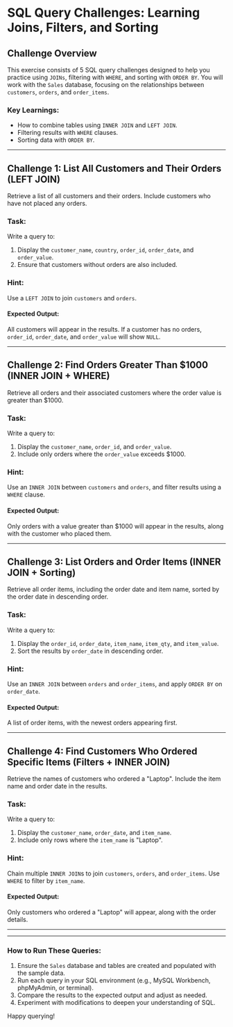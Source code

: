 # SQL Query Challenges: Learning Joins, Filters, and Sorting

## Challenge Overview

This exercise consists of 5 SQL query challenges designed to help you practice using `JOINs`, filtering with `WHERE`, and sorting with `ORDER BY`. You will work with the `Sales` database, focusing on the relationships between `customers`, `orders`, and `order_items`.

### Key Learnings:

- How to combine tables using `INNER JOIN` and `LEFT JOIN`.
- Filtering results with `WHERE` clauses.
- Sorting data with `ORDER BY`.

---

## Challenge 1: List All Customers and Their Orders (LEFT JOIN)

Retrieve a list of all customers and their orders. Include customers who have not placed any orders.

### Task:

Write a query to:

1. Display the `customer_name`, `country`, `order_id`, `order_date`, and `order_value`.
2. Ensure that customers without orders are also included.

### Hint:

Use a `LEFT JOIN` to join `customers` and `orders`.

#### Expected Output:

All customers will appear in the results. If a customer has no orders, `order_id`, `order_date`, and `order_value` will show `NULL`.

---

## Challenge 2: Find Orders Greater Than $1000 (INNER JOIN + WHERE)

Retrieve all orders and their associated customers where the order value is greater than $1000.

### Task:

Write a query to:

1. Display the `customer_name`, `order_id`, and `order_value`.
2. Include only orders where the `order_value` exceeds $1000.

### Hint:

Use an `INNER JOIN` between `customers` and `orders`, and filter results using a `WHERE` clause.

#### Expected Output:

Only orders with a value greater than $1000 will appear in the results, along with the customer who placed them.

---

## Challenge 3: List Orders and Order Items (INNER JOIN + Sorting)

Retrieve all order items, including the order date and item name, sorted by the order date in descending order.

### Task:

Write a query to:

1. Display the `order_id`, `order_date`, `item_name`, `item_qty`, and `item_value`.
2. Sort the results by `order_date` in descending order.

### Hint:

Use an `INNER JOIN` between `orders` and `order_items`, and apply `ORDER BY` on `order_date`.

#### Expected Output:

A list of order items, with the newest orders appearing first.

---

## Challenge 4: Find Customers Who Ordered Specific Items (Filters + INNER JOIN)

Retrieve the names of customers who ordered a "Laptop". Include the item name and order date in the results.

### Task:

Write a query to:

1. Display the `customer_name`, `order_date`, and `item_name`.
2. Include only rows where the `item_name` is "Laptop".

### Hint:

Chain multiple `INNER JOIN`s to join `customers`, `orders`, and `order_items`. Use `WHERE` to filter by `item_name`.

#### Expected Output:

Only customers who ordered a "Laptop" will appear, along with the order details.

---

---

### How to Run These Queries:

1. Ensure the `Sales` database and tables are created and populated with the sample data.
2. Run each query in your SQL environment (e.g., MySQL Workbench, phpMyAdmin, or terminal).
3. Compare the results to the expected output and adjust as needed.
4. Experiment with modifications to deepen your understanding of SQL.

Happy querying!
